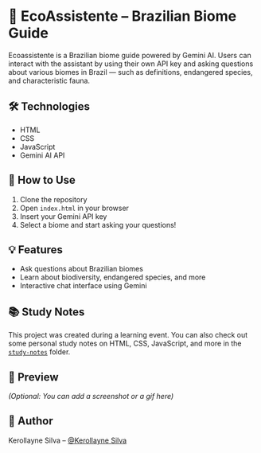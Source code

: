 # 🌱 EcoAssistente – Brazilian Biome Guide

Ecoassistente is a Brazilian biome guide powered by Gemini AI. Users can interact with the assistant by using their own API key and asking questions about various biomes in Brazil — such as definitions, endangered species, and characteristic fauna.

## 🛠️ Technologies

- HTML
- CSS
- JavaScript
- Gemini AI API

## 🚀 How to Use

1. Clone the repository
2. Open `index.html` in your browser
3. Insert your Gemini API key
4. Select a biome and start asking your questions!

## 💡 Features

- Ask questions about Brazilian biomes
- Learn about biodiversity, endangered species, and more
- Interactive chat interface using Gemini

## 📚 Study Notes

This project was created during a learning event. You can also check out some personal study notes on HTML, CSS, JavaScript, and more in the [`study-notes`](./study-notes/web-fundamentals.md) folder.

## 📸 Preview

*(Optional: You can add a screenshot or a gif here)*

## 🧠 Author

Kerollayne Silva – [@Kerollayne Silva](https://github.com/kerollayne-silva)